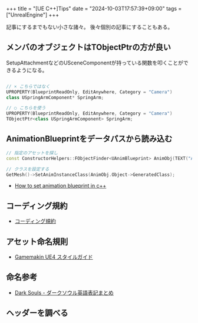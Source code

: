 +++
title = "[UE C++]Tips"
date = "2024-10-03T17:57:39+09:00"
tags = ["UnrealEngine"]
+++

記事にするまでもない小さな諸々。
後々個別の記事にすることもある。

## メンバのオブジェクトはTObjectPtrの方が良い

SetupAttachmentなどのUSceneComponentが持っている関数を叩くことができるようになる。

```cpp

// × こちらではなく
UPROPERTY(BlueprintReadOnly, EditAnywhere, Category = "Camera") 
class USpringArmComponent* SpringArm;

// ○ こちらを使う
UPROPERTY(BlueprintReadOnly, EditAnywhere, Category = "Camera") 
TObjectPtr<class USpringArmComponent> SpringArm;
```

## AnimationBlueprintをデータパスから読み込む

```cpp
// 指定のアセットを探し
const ConstructorHelpers::FObjectFinder<UAnimBlueprint> AnimObj(TEXT("AnimBlueprint'/Game/Path/To/HogeAnimBP_Maw.HogeAnimBP_Maw'"));

// クラスを設定する
GetMesh()->SetAnimInstanceClass(AnimObj.Object->GeneratedClass);
```

- [How to set animation blueprint in c++](https://forums.unrealengine.com/t/how-to-set-animation-blueprint-in-c/302820/2)

## コーディング規約

- [コーディング規約](https://docs.unrealengine.com/4.27/ja/ProductionPipelines/DevelopmentSetup/CodingStandard/)

## アセット命名規則

- [Gamemakin UE4 スタイルガイド](https://github.com/akenatsu/ue4-style-guide/blob/master/README.jp.md)

## 命名参考

- [Dark Souls - ダークソウル英語表記まとめ](https://seesaawiki.jp/darksouls_en/)

## ヘッダーを調べる
